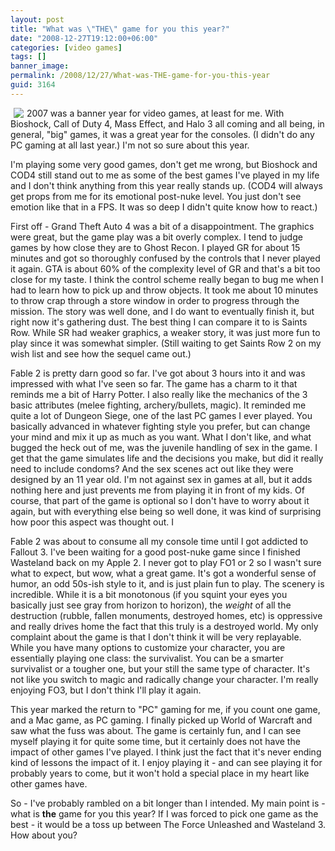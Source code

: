 ```yaml
---
layout: post
title: "What was \"THE\" game for you this year?"
date: "2008-12-27T19:12:00+06:00"
categories: [video games]
tags: []
banner_image: 
permalink: /2008/12/27/What-was-THE-game-for-you-this-year
guid: 3164
---
```


<img src="https://static.raymondcamden.com/images/cfjedi//Video-Games-Posters.jpg" align="left" hspace="5">

2007 was a banner year for video games, at least for me. With Bioshock, Call of Duty 4, Mass Effect, and Halo 3 all coming and all being, in general, "big" games, it was a great year for the consoles. (I didn't do any PC gaming at all last year.) I'm not so sure about this year.
<br clear="left">
<!--more-->
I'm playing some very good games, don't get me wrong, but Bioshock and COD4 still stand out to me as some of the best games I've played in my life and I don't think anything from this year really stands up. (COD4 will always get props from me for its emotional post-nuke level. You just don't see emotion like that in a FPS. It was so deep I didn't quite know how to react.)

First off - Grand Theft Auto 4 was a bit of a disappointment. The graphics were great, but the game play was a bit overly complex. I tend to judge games by how close they are to Ghost Recon. I played GR for about 15 minutes and got so thoroughly confused by the controls that I never played it again. GTA is about 60% of the complexity level of GR and that's a bit too close for my taste. I think the control scheme really began to bug me when I had to learn how to pick up and throw objects. It took me about 10 minutes to throw crap through a store window in order to progress through the mission. The story was well done, and I do want to eventually finish it, but right now it's gathering dust. The best thing I can compare it to is Saints Row. While SR had weaker graphics, a weaker story, it was just more fun to play since it was somewhat simpler. (Still waiting to get Saints Row 2 on my wish list and see how the sequel came out.)

Fable 2 is pretty darn good so far. I've got about 3 hours into it and was impressed with what I've seen so far. The game has a charm to it that reminds me a bit of Harry Potter. I also really like the mechanics of the 3 basic attributes (melee fighting, archery/bullets, magic). It reminded me quite a lot of Dungeon Siege, one of the last PC games I ever played. You basically advanced in whatever fighting style you prefer, but can change your mind and mix it up as much as you want. What I don't like, and what bugged the heck out of me, was the juvenile handling of sex in the game. I get that the game simulates life and the decisions you make, but did it really need to include condoms? And the sex scenes act out like they were designed by an 11 year old. I'm not against sex in games at all, but it adds nothing here and just prevents me from playing it in front of my kids. Of course, that part of the game is optional so I don't have to worry about it again, but with everything else being so well done, it was kind of surprising how poor this aspect was thought out. I

Fable 2 was about to consume all my console time until I got addicted to Fallout 3. I've been waiting for a good post-nuke game since I finished Wasteland back on my Apple 2. I never got to play FO1 or 2 so I wasn't sure what to expect, but wow, what a great game. It's got a wonderful sense of humor, an odd 50s-ish style to it, and is just plain fun to play. The scenery is incredible. While it is a bit monotonous (if you squint your eyes you basically just see gray from horizon to horizon), the <i>weight</i> of all the destruction (rubble, fallen monuments, destroyed homes, etc) is oppressive and really drives home the fact that this truly is a destroyed world. My only complaint about the game is that I don't think it will be very replayable. While you have many options to customize your character, you are essentially playing one class: the survivalist. You can be a smarter survivalist or a tougher one, but your still the same type of character. It's not like you switch to magic and radically change your character. I'm really enjoying FO3, but I don't think I'll play it again.

This year marked the return to "PC" gaming for me, if you count one game, and a Mac game, as PC gaming. I finally picked up World of Warcraft and saw what the fuss was about. The game is certainly fun, and I can see myself playing it for quite some time, but it certainly does not have the impact of other games I've played. I think just the fact that it's never ending kind of lessons the impact of it. I enjoy playing it - and can see playing it for probably years to come, but it won't hold a special place in my heart like other games have.

So - I've probably rambled on a bit longer than I intended. My main point is - what is <b>the</b> game for you this year? If I was forced to pick one game as the best - it would be a toss up between The Force Unleashed and Wasteland 3. How about you?
